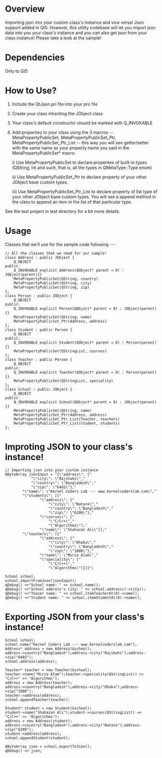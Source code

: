 ﻿Overview
======

Importing json into your custom class's instance and vice versa!
Json support added in Qt5. However, this utility codebase will let you import json data into you your class's instance and you can also get json from your class instance! Please take a look at the sample!


Dependencies
======
Only to Qt5


How to Use?
======
1) Include the QtJson.pri file into your pro file

2) Create your class inheriting the JObject class

3) Your class's default constructor shuold be marked with Q_INVOKABLE

4) Add properties to your class using the 3 macros --  MetaPropertyPublicSet, MetaPropertyPublicSet_Ptr, MetaPropertyPublicSet_Ptr_List -- this way you will see getter/setter with the same name as your property name you said in the MetaPropertyPublicSet* macro.
  
   i) Use MetaPropertyPublicSet to declare properites of built-in types (QString, int and such, that is, all the types in QMetaType::Type enum)
  
   ii) Use MetaPropertyPublicSet_Ptr to declare property of your other JObject base custom types.
  
   iii) Use MetaPropertyPublicSet_Ptr_List to declare property of list type of your other JObject base custom types. You will see a append<PropertyName> method in the class to append an item in the list of that particular type.


See the test project in test directory for a bit more details.


Usage
======
Classes that we'll use for the sample code following ---

	// All the classes that we need for our sample!
	class Address : public JObject {
		Q_OBJECT
	public:
		Q_INVOKABLE explicit Address(QObject* parent = 0) : JObject(parent){}
		MetaPropertyPublicSet(QString, country)
		MetaPropertyPublicSet(QString, city)
		MetaPropertyPublicSet(QString, zip)
	};
	class Person : public JObject {
		Q_OBJECT
	public:
		Q_INVOKABLE explicit Person(QObject* parent = 0) : JObject(parent){}
		MetaPropertyPublicSet(QString, name)
		MetaPropertyPublicSet_Ptr(Address, address)
	};
	class Student : public Person {
		Q_OBJECT
	public:
		Q_INVOKABLE explicit Student(QObject* parent = 0) : Person(parent){}
		MetaPropertyPublicSet(QStringList, courses)
	};
	class Teacher : public Person {
		Q_OBJECT
	public:
		Q_INVOKABLE explicit Teacher(QObject* parent = 0) : Person(parent){}
		MetaPropertyPublicSet(QStringList, speciality)
	};
	class School : public JObject {
		Q_OBJECT
	public:
		Q_INVOKABLE explicit School(QObject* parent = 0) : JObject(parent){}
		MetaPropertyPublicSet(QString, name)
		MetaPropertyPublicSet_Ptr(Address, address)
		MetaPropertyPublicSet_Ptr_List(Teacher, teachers)
		MetaPropertyPublicSet_Ptr_List(Student, students)
	};


Improting JSON to your class's instance!
======
    // Importing json into your custom instance
    QByteArray jsonInput = "{\"address\": {"
                "\"city\": \"Rajshahi\","
                "\"country\": \"Bangladesh\","
                "\"zip\": \"6402\"},"
            "\"name\": \"Kernel Coders Lab --- www.kernelcoderslab.com\","
            "\"students\": [{"
                    "\"address\": {"
                        "\"city\": \"Natore\","
                        "\"country\": \"Bangladesh\","
                        "\"zip\": \"6200\"},"
                    "\"courses\": ["
                        "\"C/C++\","
                        "\"Algorithms\"],"
                    "\"name\": \"Shahazan Ali\"}],"
            "\"teachers\": [{"
                    "\"address\": {"
                        "\"city\": \"Dhaka\","
                        "\"country\": \"Bangladesh\","
                        "\"zip\": \"1000\"},"
                    "\"name\": \"Mirza Alam\","
                    "\"speciality\": ["
                        "\"C/C++\","
                        "\"Algorithms\"]}]}";

    School school;
    school.importFromJson(jsonInput);
    qDebug() <<"School name: " << school.name();
    qDebug() <<"School address's city: " << school.address()->city();
    qDebug() <<"Teacer name: " << school.itemTeacherAt(0)->name();
    qDebug() <<"Student name: " << school.itemStudentAt(0)->name();
	

Exporting JSON from your class's instance!
======
    School school;
    school.name("Kernel Coders Lab --- www.kernelcoderslab.com");
    Address* address = new Address(&school);
    address->country("Bangladesh");address->city("Rajshahi");address->zip("6402");
    school.address(address);

    Teacher* teacher = new Teacher(&school);
    teacher->name("Mirza Alam");teacher->speciality(QStringList() << "C/C++" << "Algorithms");
    address = new Address(teacher);
    address->country("Bangladesh");address->city("Dhaka");address->zip("1000");
    teacher->address(address);
    school.appendTeacher(teacher);

    Student* student = new Student(&school);
    student->name("Shahazan Ali");student->courses(QStringList() << "C/C++" << "Algorithms");
    address = new Address(student);
    address->country("Bangladesh");address->city("Natore");address->zip("6200");
    student->address(address);
    school.appendStudent(student);

    QByteArray json = school.exportToJson();
    qDebug() << json;
